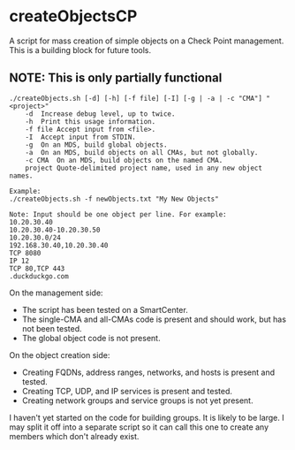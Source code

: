 # createObjectsCP
A script for mass creation of simple objects on a Check Point management. This is a building block for future tools.

## NOTE: This is only partially functional
```Usage:
./createObjects.sh [-d] [-h] [-f file] [-I] [-g | -a | -c "CMA"] "<project>"
	-d	Increase debug level, up to twice.
	-h	Print this usage information.
	-f file	Accept input from <file>.
	-I	Accept input from STDIN.
	-g	On an MDS, build global objects.
	-a	On an MDS, build objects on all CMAs, but not globally.
	-c CMA	On an MDS, build objects on the named CMA.
	project	Quote-delimited project name, used in any new object names.

Example:
./createObjects.sh -f newObjects.txt "My New Objects"

Note: Input should be one object per line. For example:
10.20.30.40
10.20.30.40-10.20.30.50
10.20.30.0/24
192.168.30.40,10.20.30.40
TCP 8080
IP 12
TCP 80,TCP 443
.duckduckgo.com
```
On the management side:
* The script has been tested on a SmartCenter.
* The single-CMA and all-CMAs code is present and should work, but has not been tested.
* The global object code is not present.

On the object creation side:
* Creating FQDNs, address ranges, networks, and hosts is present and tested.
* Creating TCP, UDP, and IP services is present and tested.
* Creating network groups and service groups is not yet present.

I haven't yet started on the code for building groups. It is likely to be large. I may split it off into a separate script so it can call this one to create any members which don't already exist.